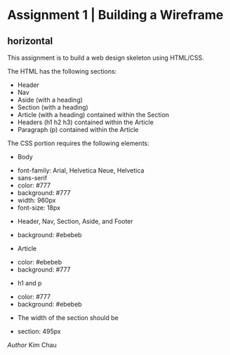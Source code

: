# Assignment 1 | Building a Wireframe
horizontal 
---

This assignment is to build a web design skeleton using HTML/CSS.

The HTML has the following sections:

- Header
- Nav
- Aside (with a heading)
- Section (with a heading)
- Article (with a heading) contained within the Section
- Headers (h1 h2 h3) contained within the Article
- Paragraph (p) contained within the Article

The CSS portion requires the following elements:

- Body
* font-family: Arial, Helvetica Neue, Helvetica 
* sans-serif
* color: #777
* background: #777
* width: 960px
* font-size: 18px

- Header, Nav, Section, Aside, and Footer
* background: #ebebeb

- Article
* color: #ebebeb
* background: #777

- h1 and p
* color: #777
* background: #ebebeb

- The width of the section should be
* section: 495px

*Author*
Kim Chau



 